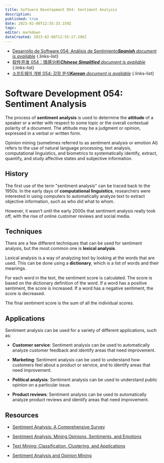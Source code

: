 ```yaml
---
title: Software Development 054: Sentiment Analysis
description: 
published: true
date: 2023-02-08T12:55:33.159Z
tags: 
editor: markdown
dateCreated: 2023-02-08T12:55:27.296Z
---
```


- [Desarrollo de Software 054: Análisis de Sentimiento***Spanish** document is available*](/es/Knowledge-base/Software-Development/Learning/software-development-054-sentiment-analysis)
{.links-list}
- [软件开发 054：情感分析***Chinese Simplified** document is available*](/zh/Knowledge-base/Software-Development/Learning/software-development-054-sentiment-analysis)
{.links-list}
- [소프트웨어 개발 054: 감정 분석***Korean** document is available*](/ko/Knowledge-base/Software-Development/Learning/software-development-054-sentiment-analysis)
{.links-list}


# Software Development 054: Sentiment Analysis

The process of **sentiment analysis** is used to determine the **attitude** of a speaker or a writer with respect to some topic or the overall contextual polarity of a document. The attitude may be a judgment or opinion, expressed in a verbal or written form.

Opinion mining (sometimes referred to as sentiment analysis or emotion AI) refers to the use of natural language processing, text analysis, computational linguistics, and biometrics to systematically identify, extract, quantify, and study affective states and subjective information.

## History

The first use of the term "sentiment analysis" can be traced back to the 1950s. In the early days of **computational linguistics**, researchers were interested in using computers to automatically analyze text to extract objective information, such as who did what to whom.

However, it wasn't until the early 2000s that sentiment analysis really took off, with the rise of online customer reviews and social media.

## Techniques

There are a few different techniques that can be used for sentiment analysis, but the most common one is **lexical analysis**.

Lexical analysis is a way of analyzing text by looking at the words that are used. This can be done using a **dictionary**, which is a list of words and their meanings.

For each word in the text, the sentiment score is calculated. The score is based on the dictionary definition of the word. If a word has a positive sentiment, the score is increased. If a word has a negative sentiment, the score is decreased.

The final sentiment score is the sum of all the individual scores.

## Applications

Sentiment analysis can be used for a variety of different applications, such as:

- **Customer service**: Sentiment analysis can be used to automatically analyze customer feedback and identify areas that need improvement.

- **Marketing**: Sentiment analysis can be used to understand how customers feel about a product or service, and to identify areas that need improvement.

- **Political analysis**: Sentiment analysis can be used to understand public opinion on a particular issue.

- **Product reviews**: Sentiment analysis can be used to automatically analyze product reviews and identify areas that need improvement.

## Resources

- [Sentiment Analysis: A Comprehensive Survey](https://arxiv.org/abs/1801.07860)

- [Sentiment Analysis: Mining Opinions, Sentiments, and Emotions](https://dl.acm.org/citation.cfm?id=1658199)

- [Text Mining: Classification, Clustering, and Applications](https://www.springer.com/us/book/9781461468761)

- [Sentiment Analysis and Opinion Mining](https://nlp.stanford.edu/IR-book/html/htmledition/sentiment-analysis-and-opinion-mining-1.html)